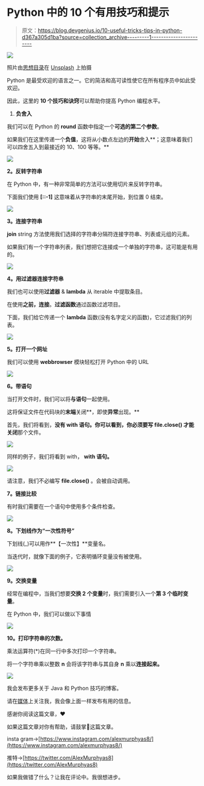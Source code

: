 # Python 中的 10 个有用技巧和提示

> 原文：<https://blog.devgenius.io/10-useful-tricks-tips-in-python-d367a305d1ba?source=collection_archive---------1----------------------->

![](img/3b9b4d3af4574b18938c88bc2afbead8.png)

照片由[思想目录](https://unsplash.com/@thoughtcatalog?utm_source=medium&utm_medium=referral)在 [Unsplash](https://unsplash.com?utm_source=medium&utm_medium=referral) 上拍摄

Python 是最受欢迎的语言之一。它的简洁和高可读性使它在所有程序员中如此受欢迎。

因此，这里的 **10 个技巧和诀窍**可以帮助你提高 Python 编程水平。

1.  **负舍入**

我们可以在 Python 的 **round** 函数中指定一个**可选的第二个参数**。

如果我们在这里传递一个**负值**，这将从小数点左边的**开始**舍入**；这意味着我们可以四舍五入到最接近的 10、100 等等。**

![](img/e7897ad5c815347750c31a658f3431a3.png)

**2。反转字符串**

在 Python 中，有一种非常简单的方法可以使用切片来反转字符串。

下面我们使用 **[::-1]** 这意味着从字符串的末尾开始，到位置 0 结束。

![](img/5185013240636e939e9b2fd98fbd6060.png)

**3。连接字符串**

**join** string 方法使用我们选择的字符串分隔符连接字符串、列表或元组的元素。

如果我们有一个字符串列表，我们想把它连接成一个单独的字符串，这可能是有用的。

![](img/0be3f02d3badb30ab4c4731a68685ab6.png)

**4。用过滤器连接字符串**

我们也可以使用**过滤器** & **lambda** 从 iterable 中提取条目。

在使用**之前，连接**。**过滤函数**通过函数过滤项目。

下面，我们给它传递一个 **lambda** 函数(没有名字定义的函数)，它过滤我们的列表。

![](img/24f9f07f7a3a8de543f207d66d4e8197.png)

**5。打开一个网址**

我们可以使用 **webbrowser** 模块轻松打开 Python 中的 URL

![](img/e43e2a220ad41449c1b58e1718294337.png)

**6。带语句**

当打开文件时，我们可以将**与语句**一起使用。

这将保证文件在代码块的**末端**关闭**，即使**异常**出现。**

首先，我们将看到，**没有 with 语句。**你可以看到，你必须要写 **file.close()** 才能**关闭**那个文件。

![](img/a0851db6f8e35e40ecc81d34d750be2b.png)

同样的例子，我们将看到 with， **with 语句。**

![](img/a4b514c932a76583f19cb612d7e17cfa.png)

请注意，我们不必编写 **file.close()** 。会被自动调用。

**7。链接比较**

有时我们需要在一个语句中使用多个条件检查。

![](img/e51a18d14ff3be8dffcd2c0a37314b31.png)

**8。下划线作为“一次性符号”**

下划线(_)可以用作**【一次性】**变量名。

当迭代时，就像下面的例子，它表明循环变量没有被使用。

![](img/0a7501be07a8d94d6ea25a889f36cdf4.png)

**9。交换变量**

经常在编程中，当我们想要**交换 2 个变量**时，我们需要引入一个**第 3 个临时变量**。

在 Python 中，我们可以做以下事情

![](img/5592e86fb2aff2986d899ed526bd84da.png)

**10。打印字符串的次数。**

乘法运算符(*)在同一行中多次打印一个字符串。

将一个字符串乘以整数 **n** 会将该字符串与其自身 **n** 乘以**连接起来。**

![](img/7f69b44ab2075c3c70a79fc4cab348eb.png)

我会发布更多关于 Java 和 Python 技巧的博客。

请在[媒体](https://medium.com/@alexmurphyas8)上关注我，我会像上面一样发布有用的信息。

感谢你阅读这篇文章，❤

如果这篇文章对你有帮助，请鼓掌👏这篇文章。

insta gram→[https://www.instagram.com/alexmurphyas8/](https://www.instagram.com/alexmurphyas8/)

推特→[https://twitter.com/AlexMurphyas8](https://twitter.com/AlexMurphyas8)

如果我做错了什么？让我在评论中。我很想进步。